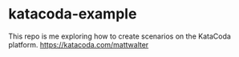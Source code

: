 # katacoda-example
This repo is me exploring how to create scenarios on the KataCoda platform. https://katacoda.com/mattwalter
